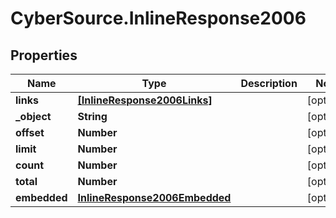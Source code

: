 # CyberSource.InlineResponse2006

## Properties
Name | Type | Description | Notes
------------ | ------------- | ------------- | -------------
**links** | [**[InlineResponse2006Links]**](InlineResponse2006Links.md) |  | [optional] 
**_object** | **String** |  | [optional] 
**offset** | **Number** |  | [optional] 
**limit** | **Number** |  | [optional] 
**count** | **Number** |  | [optional] 
**total** | **Number** |  | [optional] 
**embedded** | [**InlineResponse2006Embedded**](InlineResponse2006Embedded.md) |  | [optional] 


